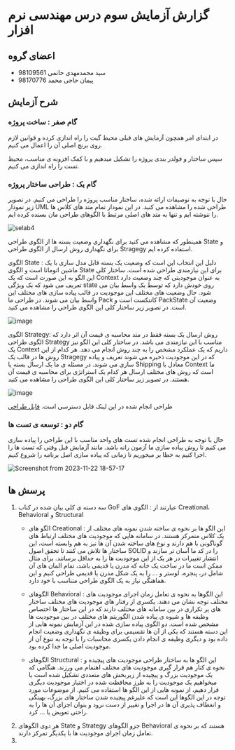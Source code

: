 # گزارش آزمایش سوم درس مهندسی نرم افزار

## اعضای گروه

+ سید محمدمهدی حاتمی 98109561
+ پیمان حاجی محمد 98170776

## شرح آزمایش

### گام صفر : ساخت پروژه 

در ابتدای امر همچون آزمایش های قبلی محیط گیت را راه اندازی کرده و قوانین لازم روی برنچ اصلی آن را اعمال می کنیم. 

سپس ساختار و فولدر بندی پروژه را تشکیل میدهیم و با کمک افزونه ی مناسب، محیط تست را راه اندازی می کنیم. 


### گام یک : طراحی ساختار پروژه

حال با توجه به توصیفات ارائه شده، ساختار مناسب پروژه را طراحی می کنیم. در تصویر زیر نمودار UML طراحی شده را مشاهده می کنید. در این نمودار تمام متد های کلاس ها را ننوشته ایم و تنها به متد های اصلی مرتبط با الگوهای طراحی مان بسنده کرده ایم. 

![selab4](https://github.com/smmhatami/SE-Lab4/assets/62210297/b877ac0d-b8a3-4d74-9c26-65da9b375ab4)

همینطور که مشاهده می کنید برای نگهداری وضعیت بسته ها از الگوی طراحی State و برای نگهداری روش ارسال از الگوی طراحی Stragegy استفاده کرده ایم. 

الگوی State : دلیل این انتخاب این است که وضعیت یک بسته قابل مدل سازی با یک ماشین اتوماتا است و الگوی State برای این نیازمندی طراحی شده است. ساختار کلی این الگو به این صورت است که یک Context به عنوان موجودیتی که چند وضعیت دارد تعریف می شود که یک ویژگی state روی خودش دارد که توسط یک واسط بیان می شود. حال وضعیت های مختلف این موجودیت در قالب پیاده سازی های مختلف این واسط بیان می شوند. در طراحی ما Pack کانتکست است و PackState وضعیت آن است. در تصویر زیر ساختار کلی این الگوی طراحی را مشاهده می کنید. 

![image](https://github.com/smmhatami/SE-Lab4/assets/62210297/3c7fe7dc-f3b3-42f9-a3eb-3ec1b27b6758)

الگوی Strategy: روش ارسال یک بسته فقط در متد محاسبه ی قیمت آن اثر دارد که الگوی طراحی Strategy مناسب با این نیازمندی می باشد. در ساختار کلی این الگو نیز یک Context داریم که یک عملکرد مشخص را به چند روش انجام می دهد. هر کدام از این روش ها در قالب یک Stragegy که در این موجودیت ذخیره می شوند تعریف و پیاده سازی می شوند. در مسئله ی ما یک ارسال بسته یا Shipping معادل با Context ما است که روش های مختلف ارسال هر کدام یک استراتژی برای محاسبه ی قیمت آن هستند. در تصویر زیر ساختار کلی این الگوی طراحی را مشاهده می کنید. 

![image](https://github.com/smmhatami/SE-Lab4/assets/62210297/fef528b6-5977-4e15-b950-c989f81a9434)



طراحی انجام شده در این لینک قابل دسترسی است. 
[فایل طراحی ](https://drive.google.com/file/d/1pAejYNyRA5LEjMhMNyBHfvyqO78001jy/view?usp=sharing)

### گام دو : توسعه ی تست ها 
حال با توجه به طراحی انجام شده تست های واحد مناسب با این طراحی را پیاده سازی می کنیم تا روش پیاده سازی ما آزمون رانه باشد. مانند آزمایش قبل وقتی که تست ها را اجرا کنیم به خطا بر میخوریم تا زمانی که پیاده سازی اصل برنامه را شروع کنیم. 

![Screenshot from 2023-11-22 18-57-17](https://github.com/smmhatami/SE-Lab4/assets/62210297/54319a3f-f7a1-41e1-b462-3b1f3dd6755d)


## پرسش ها 
1. سه دسته ی کلی بیان شده در کتاب GoF عبارتند از : الگوی های Creational، Behavioral و Structural
   * الگو های Creational : این الگو ها بر نحوه ی ساخته شدن نمونه های مختلف از یک کلاس متمرکز هستند. در سامانه هایی که موجودیت های مختلف ارتباط های گوناگونی با هم دارند و نوع های ساخته شدن آن ها نیز به هم وابسته است، این ساختار ها تلاش می کنند تا تحقق اصول SOLID را در کد ما آسان تر سازند و انتشار تغییرات در هر یک از این موجودیت ها را به حداقل برسانند. برای مثال ممکن است ما در ساخت یک خانه که مدرن یا قدیمی باشد، تمام المان های آن شامل در، پنجره، لوستر و ... را به یک شکل مدرن یا قدیمی طراحی کنیم و این هماهنگی نیاز به یک الگوی طراحی متناسب با خود دارد.
  
   * الگوهای Behavioral : این الگوها به نحوه ی تعامل زمان اجرای موجودیت های مختلف توجه نشان می دهند. یکسری از رفتار های موجودیت های مختلف ساختار های پر تکراری در بین سامانه های مختلف دارند که در این ساختار ها اختصاص وظیفه ها و شیوه ی پیاده شدن الگوریتم های مختلف در بین موجودیت ها مشخص شده است. دو الگوی پیاده سازی شده در این آزمایش نمونه هایی از این دسته هستند که یکی از آن ها تقسیمی برای وظیفه ی نگهداری وضعیت انجام داده بود و دیگری وظیفه ی انجام دادن یکسری محاسبات را با توجه به تنوع آن از موجودیت اصلی ما جدا کرده بود.
   * الگوهای Structural : این الگو ها به ساختار طراحی موجودیت های پیچیده و نحوه ی کنار هم قرار گیری موجودیت های مختلف اهتمام می ورزند. هنگامی که یک موجودیت بزرگ و پیچیده از زیربخش های متعددی تشکیل شده است یا میخواهیم یک موجودیت را به طرز محافظت شده در اختیار موجودیت دیگری قرار دهیم، از نمونه هایی از این الگو ها استفاده می کنیم. از موضوعات مورد توجه در این الگوها این است که علیرغم پیچیده شدن ساختار های بزرگ، بهینگی و انعطاف پذیری آن ها در اجرا و تغییر از دست نرود و بتوان اجزای آن ها را به راحتی تعویض یا ... کرد.
2. هر دوی الگوهای State و Strategy جزو الگوهای Behavioral هستند که بر نحوه ی تعامل زمان اجرای موجودیت ها با یکدیگر تمرکز دارند.
3. 
